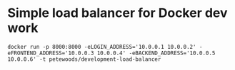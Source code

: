 # Simple load balancer for Docker dev work

```
docker run -p 8000:8000 -eLOGIN_ADDRESS='10.0.0.1 10.0.0.2' -eFRONTEND_ADDRESS='10.0.0.3 10.0.0.4' -eBACKEND_ADDRESS='10.0.0.5 10.0.0.6' -t petewoods/development-load-balancer
```
